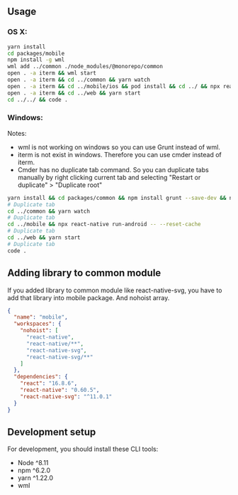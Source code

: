 ## Usage

### OS X:

```sh
yarn install
cd packages/mobile
npm install -g wml
wml add ../common ./node_modules/@monorepo/common
open . -a iterm && wml start
open . -a iterm && cd ../common && yarn watch
open . -a iterm && cd ../mobile/ios && pod install && cd ../ && npx react-native run-ios -- --reset-cache
open . -a iterm && cd ../web && yarn start
cd ../../ && code .
```

### Windows:    
Notes:  
* wml is not working on windows so you can use Grunt instead of wml.
* iterm is not exist in windows. Therefore you can use cmder instead of iterm.
* Cmder has no duplicate tab command. So you can duplicate tabs manually by right clicking current tab and selecting "Restart or duplicate" > "Duplicate root"

```sh
yarn install && cd packages/common && npm install grunt --save-dev && npm install grunt-contrib-watch --save-dev && npm install grunt-sync --save && grunt --watch
# Duplicate tab
cd ../common && yarn watch
# Duplicate tab
cd ../mobile && npx react-native run-android -- --reset-cache
# Duplicate tab
cd ../web && yarn start
# Duplicate tab
code .
```

## Adding library to common module
If you added library to common module like react-native-svg, you have to add that library into mobile package. And nohoist array.

```json
{
  "name": "mobile",
  "workspaces": {
    "nohoist": [
      "react-native",
      "react-native/**",
      "react-native-svg",
      "react-native-svg/**"
    ]
  },
  "dependencies": {
    "react": "16.8.6",
    "react-native": "0.60.5",
    "react-native-svg": "^11.0.1"
  }
}

```

## Development setup

For development, you should install these CLI tools:

- Node ^8.11
- npm ^6.2.0
- yarn ^1.22.0
- wml
